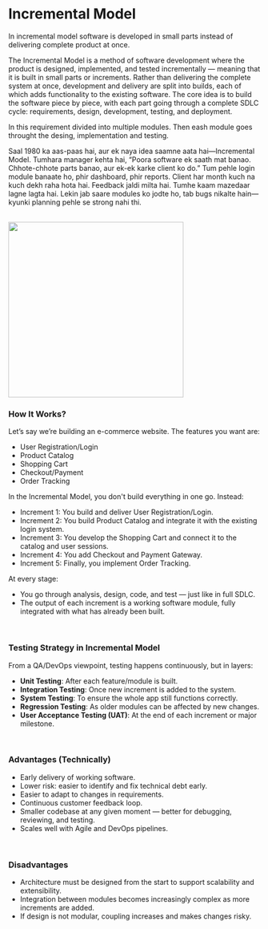 # Incremental Model

In incremental model software is developed in small parts instead of delivering complete product at once.

The Incremental Model is a method of software development where the product is designed, implemented, and tested incrementally — meaning that it is built in small parts or increments. Rather than delivering the complete system at once, development and delivery are split into builds, each of which adds functionality to the existing software. The core idea is to build the software piece by piece, with each part going through a complete SDLC cycle: requirements, design, development, testing, and deployment.

In this requirement divided into multiple modules. Then eash module goes throught the desing, implementation and testing.

Saal 1980 ka aas-paas hai, aur ek naya idea saamne aata hai—Incremental Model. Tumhara manager kehta hai, “Poora software ek saath mat banao. Chhote-chhote parts banao, aur ek-ek karke client ko do.” Tum pehle login module banaate ho, phir dashboard, phir reports. Client har month kuch na kuch dekh raha hota hai. Feedback jaldi milta hai. Tumhe kaam mazedaar lagne lagta hai. Lekin jab saare modules ko jodte ho, tab bugs nikalte hain—kyunki planning pehle se strong nahi thi.

<br>

<img src="https://drive.google.com/uc?export=view&id=19dUTcdQVkJz7q8SBzzXpXpC0fHo4j_oU" height=350 weight=400>

<br>

### How It Works?

Let’s say we’re building an e-commerce website. The features you want are:
- User Registration/Login
- Product Catalog
- Shopping Cart
- Checkout/Payment
- Order Tracking

In the Incremental Model, you don't build everything in one go. Instead:

- Increment 1: You build and deliver User Registration/Login.
- Increment 2: You build Product Catalog and integrate it with the existing login system.
- Increment 3: You develop the Shopping Cart and connect it to the catalog and user sessions.
- Increment 4: You add Checkout and Payment Gateway.
- Increment 5: Finally, you implement Order Tracking.

At every stage:
- You go through analysis, design, code, and test — just like in full SDLC.
- The output of each increment is a working software module, fully integrated with what has already been built.

<br>

### Testing Strategy in Incremental Model

From a QA/DevOps viewpoint, testing happens continuously, but in layers:
- **Unit Testing**: After each feature/module is built.
- **Integration Testing**: Once new increment is added to the system.
- **System Testing**: To ensure the whole app still functions correctly.
- **Regression Testing**: As older modules can be affected by new changes.
- **User Acceptance Testing (UAT)**: At the end of each increment or major milestone.

<br>

### Advantages (Technically)

- Early delivery of working software.
- Lower risk: easier to identify and fix technical debt early.
- Easier to adapt to changes in requirements.
- Continuous customer feedback loop.
- Smaller codebase at any given moment — better for debugging, reviewing, and testing.
- Scales well with Agile and DevOps pipelines.

<br>

### Disadvantages

- Architecture must be designed from the start to support scalability and extensibility.
- Integration between modules becomes increasingly complex as more increments are added.
- If design is not modular, coupling increases and makes changes risky.
